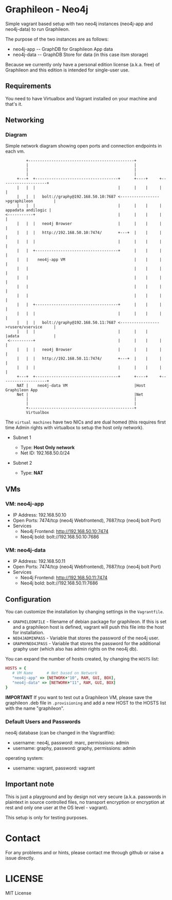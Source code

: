 # Graphileon - Neo4j
Simple vagrant based setup with two neo4j instances (neo4j-app and neo4j-data) to run Graphileon.

The purpose of the two instances are as follows:
- neo4j-app -- GraphDB for Graphileon App data
- neo4j-data -- GraphDB Store for data (in this case itsm storage)

Because we currently only have a personal edition license (a.k.a. free) of Graphileon and this edition is intended for single-user use.

## Requirements
You need to have Virtualbox and Vagrant installed on your machine and that's it.

## Networking

### Diagram
Simple network diagram showing open ports and connection endpoints in each vm.

```
         +----------------------------------------------+
         |                                              |
         |                                              |
         |                                              |
     +---+  +------------------------------------+      +----+     +--------------------+
     |   |  |                                    |      |    |     |                    |
     |   |  |   bolt://graphy@192.168.50.10:7687 <----------------->pgraphileon         |
     |   |  |                                    |      |    |     | appadata andilogic |
<-----------+                                    |      |    |     |                    |
     |   |  |   neo4j Browser                    |      |    |     |                    |
     |   |  |   http://192.168.50.10:7474/       +---+  |    |     |                    |
     |   |  |                                    |      |    |     |                    |
     |   |  +------------------------------------+      |    |     |                    |
     |   |    neo4j-app VM                              |    |     |                    |
     |   |                                              |    |     |                    |
     |   |                                              |    |     |                    |
     |   |                                              |    |     |                    |
     |   |                                              |    |     |                    |
     |   |  +------------------------------------+      |    |     |                    |
     |   |  |                                    |      |    |     |                    |
     |   |  |   bolt://graphy@192.168.50.11:7687 <----------------->rusere/vservice     |
     |   |  |                                    |      |    |     |adata               |
 <----------+                                    |      |    |     |                    |
     |   |  |   neo4j Browser                    |      |    |     |                    |
     |   |  |   http://192.168.50.11:7474/       +---+  |    |     |                    |
     |   |  |                                    |      |    |     |                    |
     +---+  +------------------------------------+      +----+     +--------------------+
     NAT |    neo4j-data VM                             |Host      Graphileon App
     Net |                                              |Net
         |                                              |
         |                                              |
         +----------------------------------------------+
         Virtualbox
```


The `virtual machines` have two NICs and are dual homed (this requires first time Admin rights with virtualbox to setup the host only network).

- Subnet 1
  - Type: **Host Only network**
  - Net ID: 192.168.50.0/24

- Subnet 2
  - Type: **NAT**

## VMs
### VM: neo4j-app
- IP Address: 192.168.50.10
- Open Ports: 7474/tcp (neo4j Webfrontend), 7687/tcp (neo4j bolt Port)
- Services
  - Neo4j Frontend: http://192.168.50.10:7474
  - Neo4j bold: bolt://192.168.50.10:7686

### VM: neo4j-data
- IP Address: 192.168.50.11
- Open Ports: 7474/tcp (neo4j Webfrontend), 7687/tcp (neo4j bolt Port)
- Services
  - Neo4j Frontend: http://192.168.50.11:7474
  - Neo4j bold: bolt://192.168.50.11:7686

## Configuration
You can customize the installation by changing settings in the `Vagrantfile`.

- `GRAPHILEONFILE` - filename of debian package for graphileon. If this is set and a graphileon host is defined, vagrant will push this file into the host for installation.
- `NEO4JADMINPASS` - Variable that stores the password of the neo4j user.
- `GRAPHYNEO4JPASS` - Variable that stores the password for the additional graphy user (which also has admin rights on the neo4j db).

You can expand the number of hosts created, by changing the `HOSTS` list:
```ruby
HOSTS = {
   # VM Name      # Net based on Network
   "neo4j-app" => [NETWORK+"10", RAM, GUI, BOX],
   "neo4j-data" => [NETWORK+"11", RAM, GUI, BOX]
}
```
**IMPORTANT**
If you want to test out a Graphileon VM, please save the graphileon .deb file in `.provisioning` and add a new HOST to the HOSTS list with the name "graphileon".

### Default Users and Passwords
neo4j database (can be changed in the Vagrantfile):
- username: neo4j, password: marc, permissions: admin
- username: graphy, password: graphy, permissions: admin

operating system:
- username: vagrant, password: vagrant

## Important note
This is just a playground and by design not very secure (a.k.a. passwords in plaintext in source controlled files, no transport encryption or encryption at rest and only one user at the OS level - vagrant).

This setup is only for testing purposes.

# Contact
For any problems and or hints, please contact me through github or raise a issue directly.

# LICENSE
MIT License
